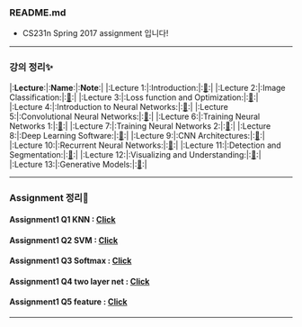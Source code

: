 ### README.md

 - CS231n Spring 2017 assignment 입니다!  
 
 ***
 ### 강의 정리✨
|:__Lecture__:|:__Name__:|:__Note__:|
|:Lecture 1:|:Introduction:|:[📖](https://blog.naver.com/ljwon77_/222032524072):|
|:Lecture 2:|:Image Classification:|:[📖](https://blog.naver.com/ljwon77_/222037832826):|
|:Lecture 3:|:Loss function and Optimization:|:[📖](https://blog.naver.com/ljwon77_/222046271960):|
|:Lecture 4:|:Introduction to Neural Networks:|:[📖](https://blog.naver.com/ljwon77_/222052114083):|
|:Lecture 5:|:Convolutional Neural Networks:|:[📖](https://blog.naver.com/ljwon77_/222062160370):|
|:Lecture 6:|:Training Neural Networks 1:|:[📖](https://blog.naver.com/ljwon77_/222070385083):|
|:Lecture 7:|:Training Neural Networks 2:|:[📖](https://blog.naver.com/ljwon77_/222073819029):|
|:Lecture 8:|:Deep Learning Software:|:[📖](https://blog.naver.com/ljwon77_/222206614144):|
|:Lecture 9:|:CNN Architectures:|:[📖](https://blog.naver.com/ljwon77_/222207853818):|
|:Lecture 10:|:Recurrent Neural Networks:|:[📖](https://blog.naver.com/ljwon77_/222208939587):|
|:Lecture 11:|:Detection and Segmentation:|:[📖](https://blog.naver.com/ljwon77_/222218454848):|
|:Lecture 12:|:Visualizing and Understanding:|:[📖](https://blog.naver.com/ljwon77_/222220046525):|
|:Lecture 13:|:Generative Models:|:[📖](https://blog.naver.com/ljwon77_/222221257434):|
 ***
 
 ### Assignment 정리💫
 #### Assignment1 Q1 KNN : [Click](https://blog.naver.com/ljwon77_/222139197263)
 #### Assignment1 Q2 SVM : [Click](https://blog.naver.com/ljwon77_/222139728144)
 #### Assignment1 Q3 Softmax : [Click](https://blog.naver.com/ljwon77_/222139994988)
 #### Assignment1 Q4 two layer net : [Click](https://blog.naver.com/ljwon77_/222140068840)
 #### Assignment1 Q5 feature : [Click](https://blog.naver.com/ljwon77_/222140131404)
 ***
